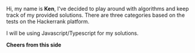 
Hi, my name is **Ken**, I've decided to play around with algorithms and keep track of my provided solutions. There are three categories based on the tests on the Hackerrank platform.

I will be using Javascript/Typescript for my solutions.

**Cheers from this side** 